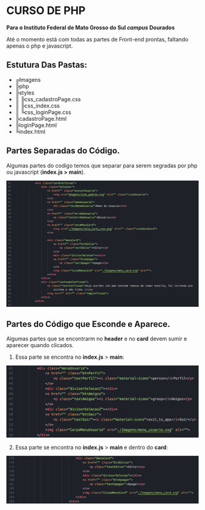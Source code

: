 # CURSO DE PHP
**Para o Instituto Federal de Mato Grosso do Sul *campus* Dourados**

Até o momento está com todas as partes de Front-end prontas, faltando apenas o php e javascript.

## Estutura Das Pastas:

  - ╔Imagens
  - ╠php
  - ╠styles
  - ║   ╠css_cadastroPage.css
  - ║   ╠css_index.css
  - ║   ╚css_loginPage.css
  - ╠cadastroPage.html
  - ╠loginPage.html
  - ╚index.html

## Partes Separadas do Código.

Algumas partes do codigo temos que separar para serem segradas por php ou javascript (**index.js > main**).

![Codigo à separar](Imagens/exemplo_github.png)

## Partes do Código que Esconde e Aparece.

Algumas partes que se encontrarm no **header** e no **card** devem sumir e aparecer quando clicados.

1. Essa parte se encontra no **index.js** > **main**:

![Parte 1 do codigo para esconder e mostrar](Imagens/exemplo_github1.png)

2. Essa parte se encontra no **index.js** > **main** e dentro do **card**:

![Parte 2 do codigo para esconder e mostrar](Imagens/exemplo_github2.png)
